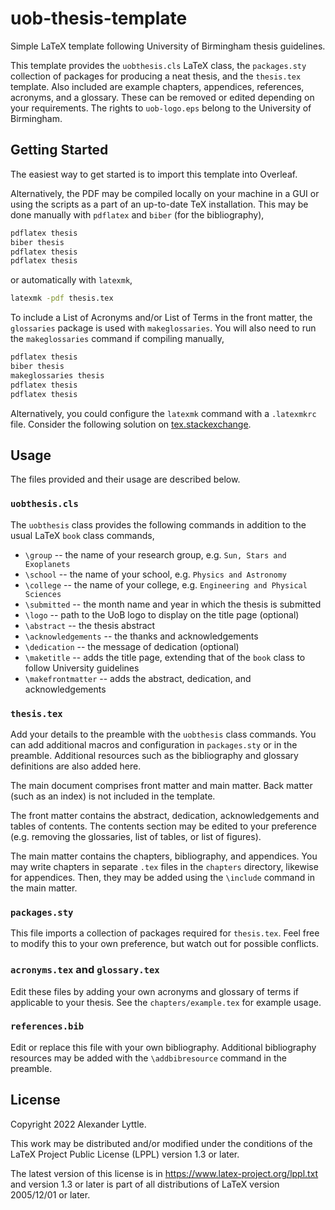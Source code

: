 # uob-thesis-template

Simple LaTeX template following University of Birmingham thesis guidelines.

This template provides the `uobthesis.cls` LaTeX class, the `packages.sty` collection of packages for producing a neat thesis, and the `thesis.tex` template. Also included are example chapters, appendices, references, acronyms, and a glossary. These can be removed or edited depending on your requirements. The rights to `uob-logo.eps` belong to the University of Birmingham.

## Getting Started

The easiest way to get started is to import this template into Overleaf.

Alternatively, the PDF may be compiled locally on your machine in a GUI or using the scripts as a part of an up-to-date TeX installation. This may be done manually with `pdflatex` and `biber` (for the bibliography),

```bash
pdflatex thesis
biber thesis
pdflatex thesis
pdflatex thesis
```

or automatically with `latexmk`,

```bash
latexmk -pdf thesis.tex
```

To include a List of Acronyms and/or List of Terms in the front matter, the `glossaries` package is used with `makeglossaries`. You will also need to run the `makeglossaries` command if compiling manually,

```bash
pdflatex thesis
biber thesis
makeglossaries thesis
pdflatex thesis
pdflatex thesis
```

Alternatively, you could configure the `latexmk` command with a `.latexmkrc` file. Consider the following solution on [tex.stackexchange](https://tex.stackexchange.com/a/44316).

## Usage

The files provided and their usage are described below.

### `uobthesis.cls`

The `uobthesis` class provides the following commands in addition to the usual LaTeX `book` class commands,

* `\group` -- the name of your research group, e.g. `Sun, Stars and Exoplanets`
* `\school` -- the name of your school, e.g. `Physics and Astronomy`
* `\college` -- the name of your college, e.g. `Engineering and Physical Sciences`
* `\submitted` -- the month name and year in which the thesis is submitted
* `\logo` -- path to the UoB logo to display on the title page (optional)
* `\abstract` -- the thesis abstract
* `\acknowledgements` -- the thanks and acknowledgements
* `\dedication` -- the message of dedication (optional)
* `\maketitle` -- adds the title page, extending that of the `book` class to follow University guidelines
* `\makefrontmatter` -- adds the abstract, dedication, and acknowledgements

### `thesis.tex`

Add your details to the preamble with the `uobthesis` class commands. You can add additional macros and configuration in `packages.sty` or in the preamble. Additional resources such as the bibliography and glossary definitions are also added here.

The main document comprises front matter and main matter. Back matter (such as an index) is not included in the template.

The front matter contains the abstract, dedication, acknowledgements and tables of contents. The contents section may be edited to your preference (e.g. removing the glossaries, list of tables, or list of figures).

The main matter contains the chapters, bibliography, and appendices. You may write chapters in separate `.tex` files in the `chapters` directory, likewise for appendices. Then, they may be added using the `\include` command in the main matter.

### `packages.sty`

This file imports a collection of packages required for `thesis.tex`. Feel free to modify this to your own preference, but watch out for possible conflicts.

### `acronyms.tex` and `glossary.tex`

Edit these files by adding your own acronyms and glossary of terms if applicable to your thesis. See the `chapters/example.tex` for example usage.

### `references.bib`

Edit or replace this file with your own bibliography. Additional bibliography resources may be added with the `\addbibresource` command in the preamble.

## License

Copyright 2022 Alexander Lyttle.

This work may be distributed and/or modified under the conditions of the LaTeX Project Public License (LPPL) version 1.3 or later.

The latest version of this license is in https://www.latex-project.org/lppl.txt and version 1.3 or later is part of all distributions of LaTeX version 2005/12/01 or later.
